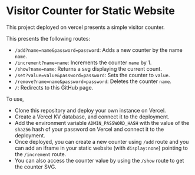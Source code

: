# Visitor Counter for Static Website

This project deployed on vercel presents a simple visitor counter.

This presents the following routes:

- `/add?name=name&password=password`: Adds a new counter by the name `name`.
- `/increment?name=name`: Increments the counter `name` by 1.
- `/show?name=name`: Returns a svg displaying the current count.
- `/set?value=value&password=password`: Sets the counter to `value`.
- `/remove?name=name&password=password`: Deletes the counter `name`.
- `/`: Redirects to this GitHub page.

To use,

- Clone this repository and deploy your own instance on Vercel.
- Create a Vercel KV database, and connect it to the deployment.
- Add the environment variable `ADMIN_PASSWORD_HASH` with the value of the `sha256` hash of your password on Vercel and connect it to the deployment.
- Once deployed, you can create a new counter using `/add` route and you can add an iframe in your static website (with `display:none`) pointing to the `/increment` route.
- You can also access the counter value by using the `/show` route to get the counter SVG.
